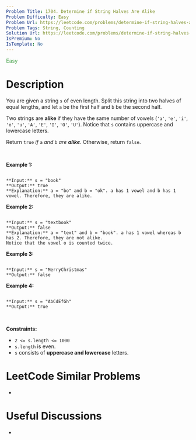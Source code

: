 ```yaml
---
Problem Title: 1704. Determine if String Halves Are Alike
Problem Difficulty: Easy
Problem Url: https://leetcode.com/problems/determine-if-string-halves-are-alike/
Problem Tags: String, Counting
Solution Url: https://leetcode.com/problems/determine-if-string-halves-are-alike/solution/
IsPremium: No
IsTemplate: No
---
```


<span style="color: rgb(67, 160, 71);">Easy</span>

# Description

You are given a string `s` of even length. Split this string into two halves of equal lengths, and let `a` be the first half and `b` be the second half.


Two strings are **alike** if they have the same number of vowels (`'a'`, `'e'`, `'i'`, `'o'`, `'u'`, `'A'`, `'E'`, `'I'`, `'O'`, `'U'`). Notice that `s` contains uppercase and lowercase letters.


Return `true` *if* `a` *and* `b` *are **alike***. Otherwise, return `false`.


 


**Example 1:**



```

**Input:** s = "book"
**Output:** true
**Explanation:** a = "bo" and b = "ok". a has 1 vowel and b has 1 vowel. Therefore, they are alike.

```

**Example 2:**



```

**Input:** s = "textbook"
**Output:** false
**Explanation:** a = "text" and b = "book". a has 1 vowel whereas b has 2. Therefore, they are not alike.
Notice that the vowel o is counted twice.

```

**Example 3:**



```

**Input:** s = "MerryChristmas"
**Output:** false

```

**Example 4:**



```

**Input:** s = "AbCdEfGh"
**Output:** true

```

 


**Constraints:**


* `2 <= s.length <= 1000`
* `s.length` is even.
* `s` consists of **uppercase and lowercase** letters.




# LeetCode Similar Problems

- []()

# Useful Discussions

- []()
